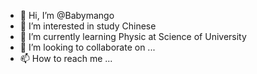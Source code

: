 - 👋 Hi, I’m @Babymango
- 👀 I’m interested in study Chinese
- 🌱 I’m currently learning Physic at Science of University
- 💞️ I’m looking to collaborate on ...
- 📫 How to reach me ...

<!---
Babymango/Babymango is a ✨ special ✨ repository because its `README.md` (this file) appears on your GitHub profile.
You can click the Preview link to take a look at your changes.
--->
